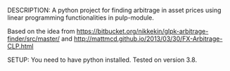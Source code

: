 DESCRIPTION:
A python project for finding arbitrage in asset prices using linear programming functionalities in pulp-module.

Based on the idea from https://bitbucket.org/nikkekin/glpk-arbitrage-finder/src/master/ and http://mattmcd.github.io/2013/03/30/FX-Arbitrage-CLP.html

SETUP:
You need to have python installed. Tested on version 3.8.

